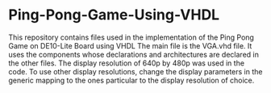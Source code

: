 # Ping-Pong-Game-Using-VHDL
This repository contains files used in the implementation of the Ping Pong Game on DE10-Lite Board using VHDL
The main file is the VGA.vhd file. It uses the components whose declarations and architectures are declared in the other files.
The display resolution of 640p by 480p was used in the code. To use other display resolutions, change the display parameters in the generic mapping to the ones particular to the display resolution of choice.

